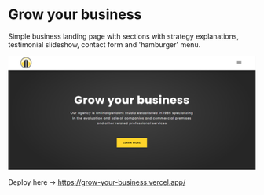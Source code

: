 # Grow your business

Simple business landing page with sections with strategy explanations, testimonial slideshow, contact form and 'hamburger' menu.

![Grow your business](./assets/header.PNG)

Deploy here -> https://grow-your-business.vercel.app/
